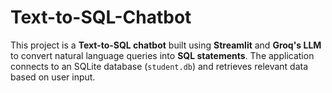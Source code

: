 # Text-to-SQL-Chatbot
This project is a **Text-to-SQL chatbot** built using **Streamlit** and **Groq's LLM** to convert natural language queries into **SQL statements**. The application connects to an SQLite database (`student.db`) and retrieves relevant data based on user input.
